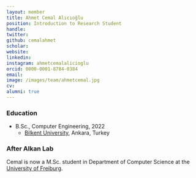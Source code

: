 ```yaml
---
layout: member
title: Ahmet Cemal Alıcıoğlu
position: Introduction to Research Student
handle: 
twitter:
github: cemalahmet
scholar: 
website: 
linkedin: 
instagram: ahmetcemalalicioglu
orcid: 0000-0001-8784-0384
email: 
image: /images/team/ahmetcemal.jpg
cv: 
alumni: true
---
```


### Education

- B.Sc., Computer Engineering, 2022
  - [Bilkent University](http://www.cs.bilkent.edu.tr/), Ankara, Turkey

### After Alkan Lab

Cemal is now a M.Sc. student in Department of Computer Science at the [University of Freiburg](https://www.informatik.uni-freiburg.de/start_iif-en?set_language=en).
